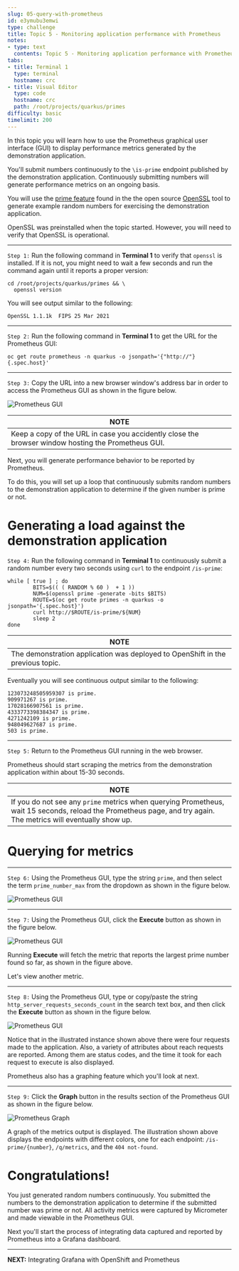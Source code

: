 ```yaml
---
slug: 05-query-with-prometheus
id: e3ymubu3emwi
type: challenge
title: Topic 5 - Monitoring application performance with Prometheus
notes:
- type: text
  contents: Topic 5 - Monitoring application performance with Prometheus
tabs:
- title: Terminal 1
  type: terminal
  hostname: crc
- title: Visual Editor
  type: code
  hostname: crc
  path: /root/projects/quarkus/primes
difficulty: basic
timelimit: 200
---
```


In this topic you will learn how to use the Prometheus graphical user interface (GUI) to display performance metrics generated by the demonstration application.

You'll submit numbers continuously to the `\is-prime` endpoint published by the demonstration application. Continuously submitting numbers will generate performance metrics on an ongoing basis.

You will use the [prime feature](https://www.openssl.org/docs/man1.1.1/man1/openssl-prime.html) found in the the open source [OpenSSL](https://www.openssl.org/) tool to generate example random numbers for exercising the demonstration application.

OpenSSL was preinstalled when the topic started. However, you will need to verify that OpenSSL is operational.

----

`Step 1:` Run the following command in **Terminal 1** to verify that `openssl` is installed. If it is not, you might need to wait a few seconds and run the command again until it reports a proper version:

```
cd /root/projects/quarkus/primes && \
  openssl version
```

You will see output similar to the following:

```console
OpenSSL 1.1.1k  FIPS 25 Mar 2021
```

----

`Step 2:` Run the following command in **Terminal 1** to get the URL for the Prometheus GUI:

```
oc get route prometheus -n quarkus -o jsonpath='{"http://"}{.spec.host}'
```

----

`Step 3:` Copy the URL into a new browser window's address bar in order to access the Prometheus GUI as shown in the figure below.

![Prometheus GUI](../assets/prometheus-dashboard-01.png)

|NOTE|
|----|
|Keep a copy of the URL in case you accidently close the browser window hosting the Prometheus GUI.|

Next, you will generate performance behavior to be reported by Prometheus.

To do this, you will set up a loop that continuously submits random numbers to the demonstration application to determine if the given number is prime or not.

# Generating a load against the demonstration application

`Step 4:` Run the following command in **Terminal 1** to continuously submit a random number every two seconds using `curl` to the endpoint `/is-prime`:

```
while [ true ] ; do
        BITS=$(( ( RANDOM % 60 )  + 1 ))
        NUM=$(openssl prime -generate -bits $BITS)
        ROUTE=$(oc get route primes -n quarkus -o jsonpath='{.spec.host}')
        curl http://$ROUTE/is-prime/${NUM}
        sleep 2
done
```
|NOTE|
|----|
|The demonstration application was deployed to OpenShift in the previous topic.|

Eventually you will see continuous output similar to the following:

```
123073248505959307 is prime.
909971267 is prime.
17028166907561 is prime.
4333773398384347 is prime.
4271242109 is prime.
948049627687 is prime.
503 is prime.
```

----

`Step 5:` Return to the Prometheus GUI running in the web browser.

Prometheus should start scraping the metrics from the demonstration application within about 15-30 seconds.

|NOTE|
|----|
|If you do not see any `prime` metrics when querying Prometheus, wait 15 seconds, reload the Prometheus page, and try again. The metrics will eventually show up.|

# Querying for metrics

----

`Step 6:` Using the Prometheus GUI, type the string `prime`, and then select the term `prime_number_max` from the dropdown as shown in the figure below.


![Prometheus GUI](../assets/prometheus-filter-on-prime-01.png)

----

`Step 7:` Using the Prometheus GUI, click the **Execute** button as shown in the figure below.

![Prometheus GUI](../assets/prometheus-filter-on-prime-02.png)

Running **Execute** will fetch the metric that reports the largest prime number found so far, as shown in the figure above.

Let's view another metric.

----

`Step 8:`  Using the Prometheus GUI, type or copy/paste the string `http_server_requests_seconds_count` in the search text box, and then click the **Execute** button as shown in the figure below.

![Prometheus GUI](../assets/search-seconds-count.png)

Notice that in the illustrated instance shown above there were four requests made to the application. Also, a variety of attributes about reach requests are reported. Among them are status codes, and the time it took for each request to execute is also displayed.

Prometheus also has a graphing feature which you'll look at next.

----

`Step 9:`  Click the **Graph** button in the results section of the Prometheus GUI as shown in the figure below.

![Prometheus Graph](../assets/prometheus-graphs-01.png)

A graph of the metrics output is displayed. The illustration shown above displays the endpoints with different colors, one for each endpoint: `/is-prime/{number}`, `/q/metrics`, and the `404 not-found`.

# Congratulations!

You just generated random numbers continuously. You submitted the numbers to the demonstration application to determine if the submitted number was prime or not. All activity metrics were captured by Micrometer and made viewable in the Prometheus GUI.

Next you'll start the process of integrating data captured and reported by Prometheus into a Grafana dashboard.

----

**NEXT:** Integrating Grafana with OpenShift and Prometheus
